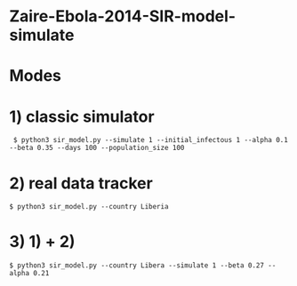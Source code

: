 # Zaire-Ebola-2014-SIR-model-simulate

# Modes

# 1) classic simulator

```  $ python3 sir_model.py --simulate 1 --initial_infectous 1 --alpha 0.1 --beta 0.35 --days 100 --population_size 100 ```

# 2) real data tracker

``` $ python3 sir_model.py --country Liberia ```

# 3) 1) + 2)

``` $ python3 sir_model.py --country Libera --simulate 1 --beta 0.27 --alpha 0.21 ```

                 
